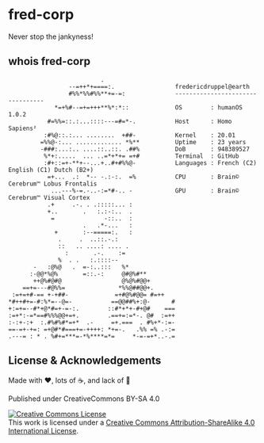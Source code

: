 # fred-corp

Never stop the jankyness!

## whois fred-corp

```text
                          .                    
                 --=++*+====:.                 fredericdruppel@earth 
                 #%%*%%#%%**+=-=:              --------------------------------- 
             *=+%#--=+=+++**%*:*::             OS        : humanOS 1.0.2
           #=%%=::.:...::::---=#=*-.           Host      : Homo Sapiens²
          :#%@::.:... ........  +##-           Kernel    : 20.01
         =%%@-:... ............. *%**          Uptime    : 23 years
         -###:...:.. ....::..::. .##%          DoB       : 948389527
          %*+:.....  ... ..=*+*+= =+#          Terminal  : GitHub
          :#+::=+-**+--...+..#+#%%@-           Languages : French (C2) English (C1) Dutch (B2+)
           =+...  .:  *-- -.:-:.  =%           CPU       : Brain© Cerebrum™ Lobus Frontalis
            ...---%-=.-..-:=*#-.. -            GPU       : Brain© Cerebrum™ Visual Cortex
           .+     .-. . .:::::... :            
           +..       .   :.:-:..  .            
            =              -::..  :            
                     .   .*-...   :            
             +       :--=====:.   :            
              .     .  ..::.-.:                
              ::   .. ....: .... .             
                :       .-.    :=              
              %  . .   :.::::--                
       -   :@%@   .  =-:..:::   %*             
      :-@@*%@%       =::.-:     @#@%#**        
       ++@%#@#@                 @%@%#@@+       
    ==+=---#@%%=               *%%@##@@+.      
 :=+=+#-== +-+##-             =+#@%#@@= #=++   
*#++#+=-#:%*=--@=-           ==@@##%+:@-      #
+:=+=--#*+@*#=+-=-:.        ::#*+*+-#+@#    ===
:=+*:-=*==#%%%@@+=+.        .==+=:=*-. @#  :=++
:-:+-:+  :.#%#%#*=+*  .-     =+.===  . #%+*-:=-
==-=+-+=: =+@#*#===+=-++++: *+=-.   .%% =% .-:=
.---= : * . %#+=***=-*%****=*=     *-=-=+*..-.=
```

## License & Acknowledgements

Made with ❤️, lots of ☕️, and lack of 🛌

Published under CreativeCommons BY-SA 4.0

[![Creative Commons License](https://i.creativecommons.org/l/by-sa/4.0/88x31.png)](http://creativecommons.org/licenses/by-sa/4.0/)  
This work is licensed under a [Creative Commons Attribution-ShareAlike 4.0 International License](https://creativecommons.org/licenses/by-sa/4.0/).
